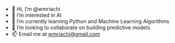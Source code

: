 - 👋 Hi, I’m @wmriachi
- 👀 I’m interested in AI
- 🌱 I’m currently learning Python and Machine Learning Algorithms
- 💞️ I’m looking to collaborate on building predictive models
- 📫 Email me at wmriachi@gmail.com

<!---
wmriachi/wmriachi is a ✨ special ✨ repository because its `README.md` (this file) appears on your GitHub profile.
You can click the Preview link to take a look at your changes.
--->

